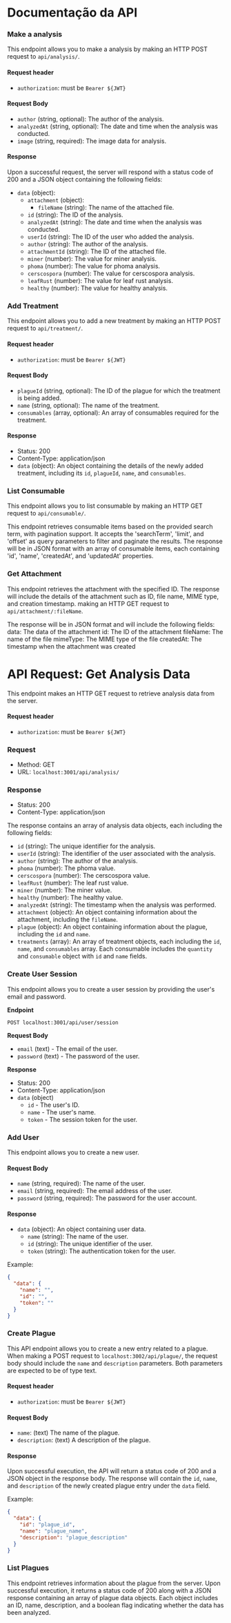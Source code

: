 # Documentação da API

### Make a analysis

This endpoint allows you to make a analysis by making an HTTP POST request to `api/analysis/`.

#### Request header

- `authorization`: must be `Bearer ${JWT}`

#### Request Body

- `author` (string, optional): The author of the analysis.
- `analyzedAt` (string, optional): The date and time when the analysis was conducted.
- `image` (string, required): The image data for analysis.

#### Response

Upon a successful request, the server will respond with a status code of 200 and a JSON object containing the following fields:

- `data` (object):
  - `attachment` (object):
    - `fileName` (string): The name of the attached file.
  - `id` (string): The ID of the analysis.
  - `analyzedAt` (string): The date and time when the analysis was conducted.
  - `userId` (string): The ID of the user who added the analysis.
  - `author` (string): The author of the analysis.
  - `attachmentId` (string): The ID of the attached file.
  - `miner` (number): The value for miner analysis.
  - `phoma` (number): The value for phoma analysis.
  - `cerscospora` (number): The value for cerscospora analysis.
  - `leafRust` (number): The value for leaf rust analysis.
  - `healthy` (number): The value for healthy analysis.

### Add Treatment

This endpoint allows you to add a new treatment by making an HTTP POST request to `api/treatment/`.

#### Request header

- `authorization`: must be `Bearer ${JWT}`

#### Request Body

- `plagueId` (string, optional): The ID of the plague for which the treatment is being added.
- `name` (string, optional): The name of the treatment.
- `consumables` (array, optional): An array of consumables required for the treatment.

#### Response

- Status: 200
- Content-Type: application/json
- `data` (object): An object containing the details of the newly added treatment, including its `id`, `plagueId`, `name`, and `consumables`.

### List Consumable

This endpoint allows you to list consumable by making an HTTP GET request to `api/consumable/`.

This endpoint retrieves consumable items based on the provided search term, with pagination support. It accepts the 'searchTerm', 'limit', and 'offset' as query parameters to filter and paginate the results. The response will be in JSON format with an array of consumable items, each containing 'id', 'name', 'createdAt', and 'updatedAt' properties.

### Get Attachment

This endpoint retrieves the attachment with the specified ID. The response will include the details of the attachment such as ID, file name, MIME type, and creation timestamp. making an HTTP GET request to `api/attachment/:fileName`.

The response will be in JSON format and will include the following fields:
data: The data of the attachment
id: The ID of the attachment
fileName: The name of the file
mimeType: The MIME type of the file
createdAt: The timestamp when the attachment was created

# API Request: Get Analysis Data

This endpoint makes an HTTP GET request to retrieve analysis data from the server.

#### Request header

- `authorization`: must be `Bearer ${JWT}`

### Request

- Method: GET
- URL: `localhost:3001/api/analysis/`

### Response

- Status: 200
- Content-Type: application/json

The response contains an array of analysis data objects, each including the following fields:

- `id` (string): The unique identifier for the analysis.
- `userId` (string): The identifier of the user associated with the analysis.
- `author` (string): The author of the analysis.
- `phoma` (number): The phoma value.
- `cerscospora` (number): The cerscospora value.
- `leafRust` (number): The leaf rust value.
- `miner` (number): The miner value.
- `healthy` (number): The healthy value.
- `analyzedAt` (string): The timestamp when the analysis was performed.
- `attachment` (object): An object containing information about the attachment, including the `fileName`.
- `plague` (object): An object containing information about the plague, including the `id` and `name`.
- `treatments` (array): An array of treatment objects, each including the `id`, `name`, and `consumables` array. Each consumable includes the `quantity` and `consumable` object with `id` and `name` fields.

### Create User Session

This endpoint allows you to create a user session by providing the user's email and password.

**Endpoint**

```
POST localhost:3001/api/user/session

```

**Request Body**

- `email` (text) - The email of the user.
- `password` (text) - The password of the user.

**Response**

- Status: 200
- Content-Type: application/json
- `data` (object)
  - `id` - The user's ID.
  - `name` - The user's name.
  - `token` - The session token for the user.

### Add User

This endpoint allows you to create a new user.

#### Request Body

- `name` (string, required): The name of the user.
- `email` (string, required): The email address of the user.
- `password` (string, required): The password for the user account.

#### Response

- `data` (object): An object containing user data.
  - `name` (string): The name of the user.
  - `id` (string): The unique identifier of the user.
  - `token` (string): The authentication token for the user.

Example:

```json
{
  "data": {
    "name": "",
    "id": "",
    "token": ""
  }
}
```

### Create Plague

This API endpoint allows you to create a new entry related to a plague. When making a POST request to `localhost:3002/api/plague/`, the request body should include the `name` and `description` parameters. Both parameters are expected to be of type text.

#### Request header

- `authorization`: must be `Bearer ${JWT}`

#### Request Body

- `name`: (text) The name of the plague.
- `description`: (text) A description of the plague.

#### Response

Upon successful execution, the API will return a status code of 200 and a JSON object in the response body. The response will contain the `id`, `name`, and `description` of the newly created plague entry under the `data` field.

Example:

```json
{
  "data": {
    "id": "plague_id",
    "name": "plague_name",
    "description": "plague_description"
  }
}
```

### List Plagues

This endpoint retrieves information about the plague from the server. Upon successful execution, it returns a status code of 200 along with a JSON response containing an array of plague data objects. Each object includes an ID, name, description, and a boolean flag indicating whether the data has been analyzed.

